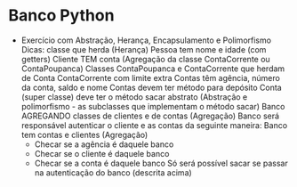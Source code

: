 # Banco Python
 - Exercício com Abstração, Herança, Encapsulamento e Polimorfismo
Dicas:
    classe que herda (Herança)
    Pessoa tem nome e idade (com getters)
    Cliente TEM conta (Agregação da classe ContaCorrente ou ContaPoupanca)
    Classes ContaPoupanca e ContaCorrente que herdam de Conta
    ContaCorrente com limite extra
    Contas têm agência, número da conta, saldo e nome
    Contas devem ter método para depósito
    Conta (super classe) deve ter o método sacar abstrato (Abstração e
    polimorfismo - as subclasses que implementam o método sacar)
    Banco AGREGANDO classes de clientes e de contas (Agregação)
    Banco será responsável autenticar o cliente e as contas da seguinte maneira:
    Banco tem contas e clientes (Agregação)
    * Checar se a agência é daquele banco
    * Checar se o cliente é daquele banco
    * Checar se a conta é daquele banco
Só será possível sacar se passar na autenticação do banco (descrita acima)


